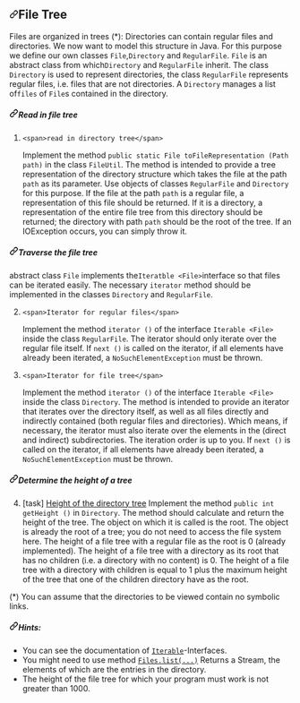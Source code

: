 <article class="markdown-body entry-content container-lg" itemprop="text"><h1 dir="auto"><a id="user-content-file-tree" class="anchor" aria-hidden="true" href="#file-tree"><svg class="octicon octicon-link" viewBox="0 0 16 16" version="1.1" width="16" height="16" aria-hidden="true"><path fill-rule="evenodd" d="M7.775 3.275a.75.75 0 001.06 1.06l1.25-1.25a2 2 0 112.83 2.83l-2.5 2.5a2 2 0 01-2.83 0 .75.75 0 00-1.06 1.06 3.5 3.5 0 004.95 0l2.5-2.5a3.5 3.5 0 00-4.95-4.95l-1.25 1.25zm-4.69 9.64a2 2 0 010-2.83l2.5-2.5a2 2 0 012.83 0 .75.75 0 001.06-1.06 3.5 3.5 0 00-4.95 0l-2.5 2.5a3.5 3.5 0 004.95 4.95l1.25-1.25a.75.75 0 00-1.06-1.06l-1.25 1.25a2 2 0 01-2.83 0z"></path></svg></a>File Tree</h1>
<p dir="auto">Files are organized in trees (*): Directories can contain regular files and directories.
We now want to model this structure in Java.
For this purpose we define our own classes <code>File</code>,<code>Directory</code> and <code>RegularFile</code>. <code>File</code> is an abstract class from which<code>Directory</code> and <code>RegularFile</code> inherit.
The class <code>Directory</code> is used to represent directories, the class <code>RegularFile</code> represents regular files, i.e. files that are not directories.
A <code>Directory</code> manages a list of<code>files</code> of <code>File</code>s contained in the directory. </p>
<h5 id="user-content-readinfiletree" dir="auto"><a id="user-content-read-in-file-tree" class="anchor" aria-hidden="true" href="#read-in-file-tree"><svg class="octicon octicon-link" viewBox="0 0 16 16" version="1.1" width="16" height="16" aria-hidden="true"><path fill-rule="evenodd" d="M7.775 3.275a.75.75 0 001.06 1.06l1.25-1.25a2 2 0 112.83 2.83l-2.5 2.5a2 2 0 01-2.83 0 .75.75 0 00-1.06 1.06 3.5 3.5 0 004.95 0l2.5-2.5a3.5 3.5 0 00-4.95-4.95l-1.25 1.25zm-4.69 9.64a2 2 0 010-2.83l2.5-2.5a2 2 0 012.83 0 .75.75 0 001.06-1.06 3.5 3.5 0 00-4.95 0l-2.5 2.5a3.5 3.5 0 004.95 4.95l1.25-1.25a.75.75 0 00-1.06-1.06l-1.25 1.25a2 2 0 01-2.83 0z"></path></svg></a>Read in file tree</h5>
<ol dir="auto">
<li><div dir="auto"><div dir="auto">
    
    
    
    <span>read in directory tree</span>
</div>
</div>Implement the method <code>public static File toFileRepresentation (Path path)</code> in the class <code>FileUtil</code>. 
The method is intended to provide a tree representation of the directory structure which takes the file at the path <code>path</code> as its parameter. Use objects of classes <code>RegularFile</code> and <code>Directory</code> for this purpose. If the file at the path <code>path</code> is a regular file, a representation of this file should be returned. If it is a directory, a representation of the entire file tree from this directory should be returned; the directory with path <code>path</code> should be the root of the tree. If an IOException occurs, you can simply throw it.</li>
</ol>
<h5 id="user-content-traversethefiletree" dir="auto"><a id="user-content-traverse-the-file-tree" class="anchor" aria-hidden="true" href="#traverse-the-file-tree"><svg class="octicon octicon-link" viewBox="0 0 16 16" version="1.1" width="16" height="16" aria-hidden="true"><path fill-rule="evenodd" d="M7.775 3.275a.75.75 0 001.06 1.06l1.25-1.25a2 2 0 112.83 2.83l-2.5 2.5a2 2 0 01-2.83 0 .75.75 0 00-1.06 1.06 3.5 3.5 0 004.95 0l2.5-2.5a3.5 3.5 0 00-4.95-4.95l-1.25 1.25zm-4.69 9.64a2 2 0 010-2.83l2.5-2.5a2 2 0 012.83 0 .75.75 0 001.06-1.06 3.5 3.5 0 00-4.95 0l-2.5 2.5a3.5 3.5 0 004.95 4.95l1.25-1.25a.75.75 0 00-1.06-1.06l-1.25 1.25a2 2 0 01-2.83 0z"></path></svg></a>Traverse the file tree</h5>
<p dir="auto">abstract class <code>File</code> implements the<code>Iteratble &lt;File&gt;</code>interface so that files can be iterated easily.
The necessary <code>iterator</code> method should be implemented in the classes <code>Directory</code> and <code>RegularFile</code>.</p>
<ol start="2" dir="auto">
<li><div dir="auto"><div dir="auto">
    
    
    
    <span>Iterator for regular files</span>
</div>
</div>
<p dir="auto">Implement the method <code>iterator ()</code> of the interface <code>Iterable &lt;File&gt;</code> inside the class <code>RegularFile</code>.
The iterator should only iterate over the regular file itself.
If <code>next ()</code> is called on the iterator, if all elements have already been iterated, a <code>NoSuchElementException</code> must be thrown.</p></li>
<li><div dir="auto"><div dir="auto">
    
    
    
    <span>Iterator for file tree</span>
</div>
</div>
<p dir="auto">Implement the method <code>iterator ()</code> of the interface <code>Iterable &lt;File&gt;</code> inside the class <code>Directory</code>.
The method is intended to provide an iterator that iterates over the directory itself, as well as all files directly and indirectly contained (both regular files and directories).
Which means, if necessary, the iterator must also iterate over the elements in the (direct and indirect) subdirectories.
The iteration order is up to you.
If <code>next ()</code> is called on the iterator, if all elements have already been iterated, a <code>NoSuchElementException</code> must be thrown.</p></li>
</ol>
<h5 id="user-content-determinetheheightofatree" dir="auto"><a id="user-content-determine-the-height-of-a-tree" class="anchor" aria-hidden="true" href="#determine-the-height-of-a-tree"><svg class="octicon octicon-link" viewBox="0 0 16 16" version="1.1" width="16" height="16" aria-hidden="true"><path fill-rule="evenodd" d="M7.775 3.275a.75.75 0 001.06 1.06l1.25-1.25a2 2 0 112.83 2.83l-2.5 2.5a2 2 0 01-2.83 0 .75.75 0 00-1.06 1.06 3.5 3.5 0 004.95 0l2.5-2.5a3.5 3.5 0 00-4.95-4.95l-1.25 1.25zm-4.69 9.64a2 2 0 010-2.83l2.5-2.5a2 2 0 012.83 0 .75.75 0 001.06-1.06 3.5 3.5 0 00-4.95 0l-2.5 2.5a3.5 3.5 0 004.95 4.95l1.25-1.25a.75.75 0 00-1.06-1.06l-1.25 1.25a2 2 0 01-2.83 0z"></path></svg></a>Determine the height of a tree</h5>
<ol start="4" dir="auto">
<li>[task] <a href="https://artemis.ase.in.tum.de/testHeight" rel="nofollow">Height of the directory tree</a>
Implement the method <code>public int getHeight ()</code> in <code>Directory</code>.
The method should calculate and return the height of the tree. The object on which it is called is the root.
The object is already the root of a tree; you do not need to access the file system here.
The height of a file tree with a regular file as the root is 0 (already implemented).
The height of a file tree with a directory as its root that has no children (i.e. a directory with no content) is 0.
The height of a file tree with a directory with children is equal to 1 plus the maximum height of the tree that one of the children directory have as the root.</li>
</ol>
<p dir="auto">(*) You can assume that the directories to be viewed contain no symbolic links.</p>
<h5 id="user-content-hints" dir="auto"><a id="user-content-hints" class="anchor" aria-hidden="true" href="#hints"><svg class="octicon octicon-link" viewBox="0 0 16 16" version="1.1" width="16" height="16" aria-hidden="true"><path fill-rule="evenodd" d="M7.775 3.275a.75.75 0 001.06 1.06l1.25-1.25a2 2 0 112.83 2.83l-2.5 2.5a2 2 0 01-2.83 0 .75.75 0 00-1.06 1.06 3.5 3.5 0 004.95 0l2.5-2.5a3.5 3.5 0 00-4.95-4.95l-1.25 1.25zm-4.69 9.64a2 2 0 010-2.83l2.5-2.5a2 2 0 012.83 0 .75.75 0 001.06-1.06 3.5 3.5 0 00-4.95 0l-2.5 2.5a3.5 3.5 0 004.95 4.95l1.25-1.25a.75.75 0 00-1.06-1.06l-1.25 1.25a2 2 0 01-2.83 0z"></path></svg></a>Hints:</h5>
<ul dir="auto">
<li>You can see the documentation of <a href="https://docs.oracle.com/en/java/javase/13/docs/api/java.base/java/lang/Iterable.html" rel="nofollow"><code>Iterable</code></a>-Interfaces.</li>
<li>You might need to use method <a href="https://docs.oracle.com/en/java/javase/13/docs/api/java.base/java/nio/file/Files.html#list(java.nio.file.Path)" rel="nofollow"><code>Files.list(...)</code></a> Returns a Stream, the elements of which are the entries in the directory.</li>
<li>The height of the file tree for which your program must work is not greater than 1000.</li>
</ul>



</article>
